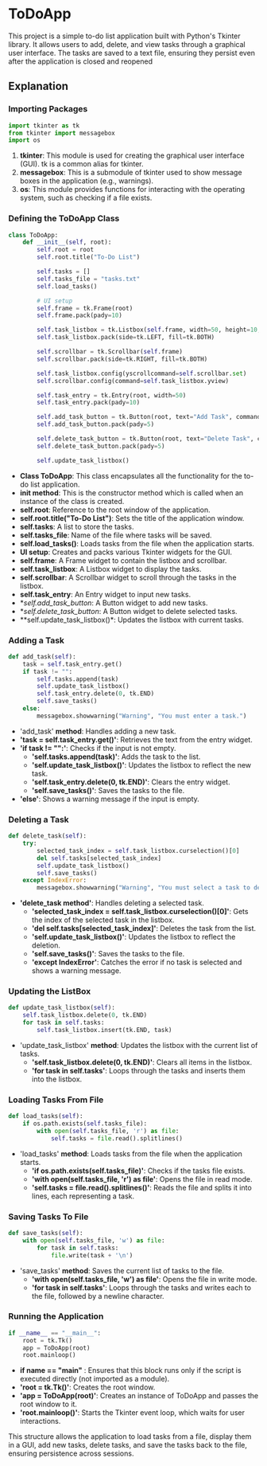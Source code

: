 # ToDoApp
This project is a simple to-do list application built with Python's Tkinter library. It allows users to add, delete, and view tasks through a graphical user interface. The tasks are saved to a text file, ensuring they persist even after the application is closed and reopened

## Explanation

### Importing Packages
```python
import tkinter as tk
from tkinter import messagebox
import os
```
1. **tkinter**: This module is used for creating the graphical user interface (GUI). tk is a common alias for tkinter.
2. **messagebox**: This is a submodule of tkinter used to show message boxes in the application (e.g., warnings).
3. **os**: This module provides functions for interacting with the operating system, such as checking if a file exists.

### Defining the ToDoApp Class
```python
class ToDoApp:
    def __init__(self, root):
        self.root = root
        self.root.title("To-Do List")

        self.tasks = []
        self.tasks_file = "tasks.txt"
        self.load_tasks()

        # UI setup
        self.frame = tk.Frame(root)
        self.frame.pack(pady=10)

        self.task_listbox = tk.Listbox(self.frame, width=50, height=10, bd=0, selectmode=tk.SINGLE)
        self.task_listbox.pack(side=tk.LEFT, fill=tk.BOTH)

        self.scrollbar = tk.Scrollbar(self.frame)
        self.scrollbar.pack(side=tk.RIGHT, fill=tk.BOTH)

        self.task_listbox.config(yscrollcommand=self.scrollbar.set)
        self.scrollbar.config(command=self.task_listbox.yview)

        self.task_entry = tk.Entry(root, width=50)
        self.task_entry.pack(pady=10)

        self.add_task_button = tk.Button(root, text="Add Task", command=self.add_task)
        self.add_task_button.pack(pady=5)

        self.delete_task_button = tk.Button(root, text="Delete Task", command=self.delete_task)
        self.delete_task_button.pack(pady=5)

        self.update_task_listbox()
```
* **Class ToDoApp**: This class encapsulates all the functionality for the to-do list application.
* **__init__ method**: This is the constructor method which is called when an instance of the class is created.
* **self.root**: Reference to the root window of the application.
* **self.root.title("To-Do List")**: Sets the title of the application window.
* **self.tasks**: A list to store the tasks.
* **self.tasks_file**: Name of the file where tasks will be saved.
* **self.load_tasks()**: Loads tasks from the file when the application starts.
* **UI setup**: Creates and packs various Tkinter widgets for the GUI.
* **self.frame**: A Frame widget to contain the listbox and scrollbar.
* **self.task_listbox**: A Listbox widget to display the tasks.
* **self.scrollbar**: A Scrollbar widget to scroll through the tasks in the listbox.
* **self.task_entry**: An Entry widget to input new tasks.
* **self.add_task_button*: A Button widget to add new tasks.
* **self.delete_task_button*: A Button widget to delete selected tasks.
* **self.update_task_listbox()*: Updates the listbox with current tasks.

### Adding a Task
```python
def add_task(self):
    task = self.task_entry.get()
    if task != "":
        self.tasks.append(task)
        self.update_task_listbox()
        self.task_entry.delete(0, tk.END)
        self.save_tasks()
    else:
        messagebox.showwarning("Warning", "You must enter a task.")
```
* 'add_task' **method**: Handles adding a new task.
* **'task = self.task_entry.get()'**: Retrieves the text from the entry widget.
* **'if task != "":'**: Checks if the input is not empty.
     * **'self.tasks.append(task)'**: Adds the task to the list.
     * **'self.update_task_listbox()'**: Updates the listbox to reflect the new task.
     * **'self.task_entry.delete(0, tk.END)'**: Clears the entry widget.
     * **'self.save_tasks()'**: Saves the tasks to the file.
* **'else'**: Shows a warning message if the input is empty.

### Deleting a Task
```python
def delete_task(self):
    try:
        selected_task_index = self.task_listbox.curselection()[0]
        del self.tasks[selected_task_index]
        self.update_task_listbox()
        self.save_tasks()
    except IndexError:
        messagebox.showwarning("Warning", "You must select a task to delete.")
```
* **'delete_task method'**: Handles deleting a selected task.
    * **'selected_task_index = self.task_listbox.curselection()[0]'**: Gets the index of the selected task in the listbox.
    * **'del self.tasks[selected_task_index]'**: Deletes the task from the list.
    * **'self.update_task_listbox()'**: Updates the listbox to reflect the deletion.
    * **'self.save_tasks()'**: Saves the tasks to the file.
    * **'except IndexError'**: Catches the error if no task is selected and shows a warning message.

### Updating the ListBox
```python
def update_task_listbox(self):
    self.task_listbox.delete(0, tk.END)
    for task in self.tasks:
        self.task_listbox.insert(tk.END, task)
```
* 'update_task_listbox' **method**: Updates the listbox with the current list of tasks.
    * **'self.task_listbox.delete(0, tk.END)'**: Clears all items in the listbox.
    * **'for task in self.tasks'**: Loops through the tasks and inserts them into the listbox.

### Loading Tasks From File
```python
def load_tasks(self):
    if os.path.exists(self.tasks_file):
        with open(self.tasks_file, 'r') as file:
            self.tasks = file.read().splitlines()
```
* 'load_tasks' **method**: Loads tasks from the file when the application starts.
    * **'if os.path.exists(self.tasks_file)'**: Checks if the tasks file exists.
    * **'with open(self.tasks_file, 'r') as file'**: Opens the file in read mode.
    * **'self.tasks = file.read().splitlines()'**: Reads the file and splits it into lines, each representing a task.

### Saving Tasks To File
```python
def save_tasks(self):
    with open(self.tasks_file, 'w') as file:
        for task in self.tasks:
            file.write(task + '\n')
```
* 'save_tasks' **method**: Saves the current list of tasks to the file.
    * **'with open(self.tasks_file, 'w') as file'**: Opens the file in write mode.
    * **'for task in self.tasks'**: Loops through the tasks and writes each to the file, followed by a newline character.

### Running the Application
```python
if __name__ == "__main__":
    root = tk.Tk()
    app = ToDoApp(root)
    root.mainloop()
```
* **if __name__ == "__main__"** : Ensures that this block runs only if the script is executed directly (not imported as a module).
* **'root = tk.Tk()'**: Creates the root window.
* **'app = ToDoApp(root)'**: Creates an instance of ToDoApp and passes the root window to it.
* **'root.mainloop()'**: Starts the Tkinter event loop, which waits for user interactions.

This structure allows the application to load tasks from a file, display them in a GUI, add new tasks, delete tasks, and save the tasks back to the file, ensuring persistence across sessions.
